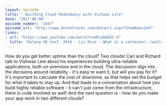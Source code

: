 ```yaml
---
layout: episode
title: " Building Cloud Redundancy with Vishwas Lele"
date: "2017-06-06"
episode_number: "1447"
episode_url: "http://www.dotnetrocks.com/default.aspx?ShowNum=1447"
links:
- url: "https://www.youtube.com/watch?v=HPuvDm8IC-4"
  title: "Golang UK Conf. 2016 - Liz Rice - What is a container, really? Let&amp;#39;s write one in Go from scratch - YouTube"
---
```


How do you get better uptime than the cloud? Two clouds! Carl and Richard talk to Vishwas Lele about his experiences building ultra-reliable applications, both on-premises and in the cloud. The discussion digs into the decisions around reliability - it's easy to want it, but will you pay for it? It's important to calculate the cost of downtime, as that helps set the budget for what it takes to stay up. And that leads to a conversation about how you build highly reliable software - it can't just come from the infrastructure, there is code involved as well! And the next question is - how do you make your app work in two different clouds?
